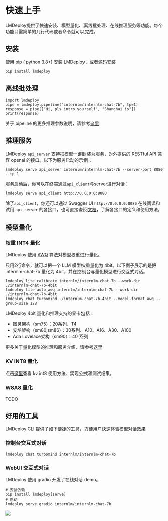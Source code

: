 # 快速上手

LMDeploy提供了快速安装、模型量化、离线批处理、在线推理服务等功能。每个功能只需简单的几行代码或者命令就可以完成。

## 安装

使用 pip ( python 3.8+) 安装 LMDeploy，或者[源码安装](./build.md)

```shell
pip install lmdeploy
```

## 离线批处理

```shell
import lmdeploy
pipe = lmdeploy.pipeline("internlm/internlm-chat-7b", tp=1)
response = pipe(["Hi, pls intro yourself", "Shanghai is"])
print(response)
```

关于 pipeline 的更多推理参数说明，请参考[这里](./inference/pipeline.md)

## 推理服务

LMDeploy `api_server` 支持把模型一键封装为服务，对外提供的 RESTful API 兼容 openai 的接口。以下为服务启动的示例：

```shell
lmdeploy serve api_server internlm/internlm-chat-7b --server-port 8080 --tp 1
```

服务启动后，你可以在终端通过`api_client`与server进行对话：

```shell
lmdeploy serve api_client http://0.0.0.0:8080
```

除了`api_client`，你还可以通过 Swagger UI `http://0.0.0.0:8080` 在线阅读和试用 `api_server` 的各接口，也可直接查阅[文档](serving/restful_api.md)，了解各接口的定义和使用方法。

## 模型量化

### 权重 INT4 量化

LMDeploy 使用 [AWQ](https://arxiv.org/abs/2306.00978) 算法对模型权重进行量化。

只用2行命令，就可以把一个 LLM 模型权重量化为 4bit。以下例子展示的是把 internlm-chat-7b 量化为 4bit，并在控制台与量化模型进行交互式对话。

```shell
lmdeploy lite calibrate internlm/internlm-chat-7b --work-dir ./internlm-chat-7b-4bit
lmdeploy lite auto_awq internlm/internlm-chat-7b --work-dir ./internlm-chat-7b-4bit
lmdeploy chat turbomind ./internlm-chat-7b-4bit --model-format awq --group-size 128
```

LMDeploy 4bit 量化和推理支持的显卡包括：

- 图灵架构（sm75）：20系列、T4
- 安培架构（sm80,sm86）：30系列、A10、A16、A30、A100
- Ada Lovelace架构（sm90）：40 系列

更多关于量化模型的推理和服务介绍，请参考[这里](quantization/w4a16.md)

### KV INT8 量化

点击[这里](quantization/kv_int8.md)查看 kv int8 使用方法、实现公式和测试结果。

### W8A8 量化

TODO

## 好用的工具

LMDeploy CLI 提供了如下便捷的工具，方便用户快速体验模型对话效果

### 控制台交互式对话

```shell
lmdeploy chat turbomind internlm/internlm-chat-7b
```

### WebUI 交互式对话

LMDeploy 使用 gradio 开发了在线对话 demo。

```shell
# 安装依赖
pip install lmdeploy[serve]
# 启动
lmdeploy serve gradio internlm/internlm-chat-7b
```

![](https://github.com/InternLM/lmdeploy/assets/67539920/08d1e6f2-3767-44d5-8654-c85767cec2ab)
